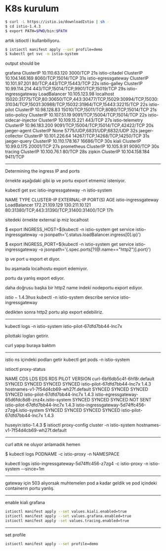 # K8s kurulum

```sh
$ curl -L https://istio.io/downloadIstio | sh -
$ cd istio-1.4.3
$ export PATH=$PWD/bin:$PATH
```


artık istioctl i kullanbiliyoru.
```sh
$ istioctl manifest apply --set profile=demo 
$ kubectl get svc -n istio-system
```

output should be 

grafana                  ClusterIP      10.110.63.120    <none>        3000/TCP                                                                                                                     21s
istio-citadel            ClusterIP      10.104.146.169   <none>        8060/TCP,15014/TCP                                                                                                           31s
istio-egressgateway      ClusterIP      10.101.97.201    <none>        80/TCP,443/TCP,15443/TCP                                                                                                     22s
istio-galley             ClusterIP      10.99.114.214    <none>        443/TCP,15014/TCP,9901/TCP,15019/TCP                                                                                         29s
istio-ingressgateway     LoadBalancer   10.105.123.98    localhost     15020:31775/TCP,80:30650/TCP,443:30477/TCP,15029:30994/TCP,15030:31034/TCP,15031:30988/TCP,15032:31964/TCP,15443:32215/TCP   22s
istio-pilot              ClusterIP      10.98.128.83     <none>        15010/TCP,15011/TCP,8080/TCP,15014/TCP                                                                                       21s
istio-policy             ClusterIP      10.107.51.19     <none>        9091/TCP,15004/TCP,15014/TCP                                                                                                 22s
istio-sidecar-injector   ClusterIP      10.109.15.221    <none>        443/TCP                                                                                                                      27s
istio-telemetry          ClusterIP      10.96.183.200    <none>        9091/TCP,15004/TCP,15014/TCP,42422/TCP                                                                                       20s
jaeger-agent             ClusterIP      None             <none>        5775/UDP,6831/UDP,6832/UDP                                                                                                   32s
jaeger-collector         ClusterIP      10.101.226.64    <none>        14267/TCP,14268/TCP,14250/TCP                                                                                                31s
jaeger-query             ClusterIP      10.110.178.167   <none>        16686/TCP                                                                                                                    30s
kiali                    ClusterIP      10.99.0.175      <none>        20001/TCP                                                                                                                    27s
prometheus               ClusterIP      10.105.9.91      <none>        9090/TCP                                                                                                                     30s
tracing                  ClusterIP      10.100.76.1      <none>        80/TCP                                                                                                                       28s
zipkin                   ClusterIP      10.104.158.184   <none>        9411/TCP 








--------

Determining the ingress IP and ports
 

örnekte aşağıdaki gibi ip ve portu export etmemiz isteniyor. 

 kubectl get svc istio-ingressgateway -n istio-system

NAME                   TYPE           CLUSTER-IP       EXTERNAL-IP     PORT(S)                                      AGE
istio-ingressgateway   LoadBalancer   172.21.109.129   130.211.10.121  80:31380/TCP,443:31390/TCP,31400:31400/TCP   17h

sitedeki örnekte external ip miz localhost 

$ export INGRESS_HOST=$(kubectl -n istio-system get service istio-ingressgateway -o jsonpath='{.status.loadBalancer.ingress[0].ip}')

$ export INGRESS_PORT=$(kubectl -n istio-system get service istio-ingressgateway -o jsonpath='{.spec.ports[?(@.name=="http2")].port}')


ip ve port u export et diyor. 

bu aşamada localhostu export edemiyor. 

portu da yanlış export ediyor. 


daha doğrusu başka bir http2 name indeki nodeportu export ediyor. 

$istio-1.4.3 hus$  kubectl -n istio-system describe service istio-ingressgateway

dedikten sonra http2 portu alıp export edebiliriz.



---


kubectl logs  -n istio-system istio-pilot-67dfd7bb44-lnc7x


pilottaki logları getirir. 

curl yapıp buraya baktım

-----

istio ns içindeki podları getir 
kubectl get pods -n istio-system

 istioctl proxy-status

 NAME                                                   CDS        LDS        EDS        RDS          PILOT                            VERSION
curl-6bf6db5c4f-6hf8r.default                          SYNCED     SYNCED     SYNCED     SYNCED       istio-pilot-67dfd7bb44-lnc7x     1.4.3
hostnames-v1-7f54d4cb69-wh27f.default                  SYNCED     SYNCED     SYNCED     SYNCED       istio-pilot-67dfd7bb44-lnc7x     1.4.3
istio-egressgateway-65d6fdc8d8-znz4x.istio-system      SYNCED     SYNCED     SYNCED     NOT SENT     istio-pilot-67dfd7bb44-lnc7x     1.4.3
istio-ingressgateway-5d74ffc456-z7zg4.istio-system     SYNCED     SYNCED     SYNCED     SYNCED       istio-pilot-67dfd7bb44-lnc7x     1.4.3

 huseyin:istio-1.4.3 $ istioctl proxy-config cluster -n istio-system hostnames-v1-7f54d4cb69-wh27f.default



----

curl attık ne oluyor anlamadık hemen 

$ kubectl logs PODNAME -c istio-proxy -n NAMESPACE

kubectl logs istio-ingressgateway-5d74ffc456-z7zg4  -c istio-proxy -n istio-system --since=1m


----


gateway için 503 alıyorsak muhtemelen pod a kadar geldik ve pod içindeki containerın portu yanlış. 


-----

enable kiali grafana

```sh
istioctl manifest apply --set values.kiali.enabled=true
istioctl manifest apply --set values.grafana.enabled=true
istioctl manifest apply -set values.tracing.enabled=true
```


---

set profile 

```sh
istioctl manifest apply --set profile=demo
```